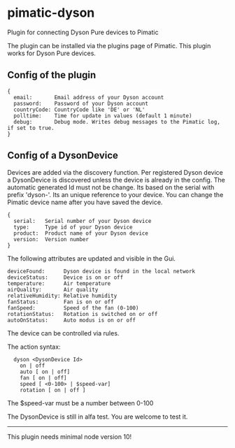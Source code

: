 # pimatic-dyson
Plugin for connecting Dyson Pure devices to Pimatic

The plugin can be installed via the plugins page of Pimatic.
This plugin works for Dyson Pure devices.

## Config of the plugin
```
{
  email:       Email address of your Dyson account
  password:    Password of your Dyson account
  countryCode: CountryCode like 'DE' or 'NL'
  polltime:    Time for update in values (default 1 minute)
  debug:       Debug mode. Writes debug messages to the Pimatic log, if set to true.
}
```

## Config of a DysonDevice

Devices are added via the discovery function. Per registered Dyson device a DysonDevice is discovered unless the device is already in the config.
The automatic generated Id must not be change. Its based on the serial with prefix 'dyson-'. Its an unique reference to your device. You can change the Pimatic device name after you have saved the device.

```
{
  serial:   Serial number of your Dyson device
  type:     Type id of your Dyson device
  product:  Product name of your Dyson device
  version:  Version number
}
```

The following attributes are updated and visible in the Gui.

```
deviceFound:      Dyson device is found in the local network
deviceStatus:     Device is on or off
temperature:      Air temperature
airQuality:       Air quality
relativeHumidity: Relative humidity
fanStatus:        Fan is on or off
fanSpeed:         Speed of the fan (0-100)
rotationStatus:   Rotation is switched on or off
autoOnStatus:     Auto modus is on or off
```

The device can be controlled via rules.

The action syntax:
```
  dyson <DysonDevice Id>
  	on | off
  	auto [ on | off]  
  	fan [ on | off]
  	speed [ <0-100> | $speed-var]
  	rotation [ on | off ]

```

The $speed-var must be a number between 0-100

The DysonDevice is still in alfa test. You are welcome to test it.

----
This plugin needs minimal node version 10!

